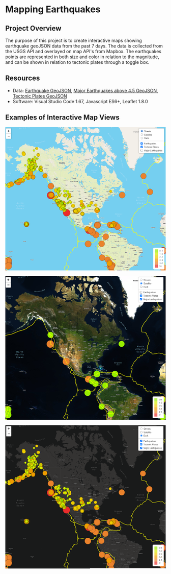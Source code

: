 # Mapping Earthquakes

## Project Overview

The purpose of this project is to create interactive maps showing earthquake geoJSON data from the past 7 days. The data is collected from the USGS API and overlayed on map API's from Mapbox. The earthquakes points are represented in both size and color in relation to the magnitude, and can be shown in relation to tectonic plates through a toggle box. 

## Resources

- Data: [Earthquake GeoJSON](https://earthquake.usgs.gov/earthquakes/feed/v1.0/summary/all_week.geojson), [Major Earthquakes above 4.5 GeoJSON](https://earthquake.usgs.gov/earthquakes/feed/v1.0/summary/4.5_week.geojson), [Tectonic Plates GeoJSON](https://raw.githubusercontent.com/fraxen/tectonicplates/master/GeoJSON/PB2002_boundaries.json)
- Software: Visual Studio Code 1.67, Javascript ES6+, Leaflet 1.8.0

## Examples of Interactive Map Views


![streetview](https://github.com/mein0819/Mapping_Earthquakes/blob/main/readMeImages/map1.png)


![satellite](https://github.com/mein0819/Mapping_Earthquakes/blob/main/readMeImages/satellite1.png)


![dark](https://github.com/mein0819/Mapping_Earthquakes/blob/main/readMeImages/dark1.png)

